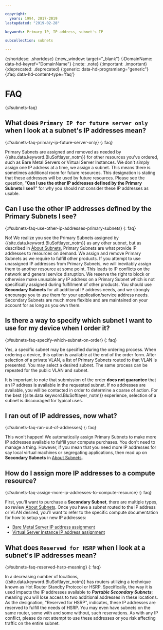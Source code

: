 ```yaml
---

copyright:
  years: 1994, 2017-2019
lastupdated: "2019-02-28"

keywords: Primary IP, IP address, subnet's IP

subcollection: subnets

---
```


{:shortdesc: .shortdesc}
{:new_window: target="_blank"}
{:DomainName: data-hd-keyref="DomainName"}
{:note: .note}
{:important: .important}
{:deprecated: .deprecated}
{:generic: data-hd-programlang="generic"}
{:faq: data-hd-content-type='faq'}

# FAQ
{:#subnets-faq}

## What does `Primary IP for future server only` when I look at a subnet's IP addresses mean?
{:#subnets-faq-primary-ip-future-server-only}
{: faq}

Primary Subnets are assigned and removed as needed by {{site.data.keyword.BluSoftlayer_notm}} for other resources you've ordered, such as Bare Metal Servers or Virtual Server Instances. We don't simply assign one IP address at a time, we assign a subnet. This means there is sometimes additional room for future resources. This designation is stating that these addresses will be used by future resources. Please see the question, "**Can I use the other IP addresses defined by the Primary Subnets I see?**" for why you should not consider these IP addresses as usable.


## Can I use the other IP addresses defined by the Primary Subnets I see?
{:#subnets-faq-use-other-ip-addresses-primary-subnets}
{: faq}

No! We realize you see the Primary Subnets assigned by {{site.data.keyword.BluSoftlayer_notm}} as any other subnet, but as described in [About Subnets](/docs/infrastructure/subnets?topic=subnets-about-subnets-and-ips), Primary Subnets are what provide IP addresses to resources on demand. We assign and remove Primary Subnets as we require to fulfill other products. If you attempt to use unassigned IP addresses from
Primary Subnets, we will inevitably assign them to another resource at some point. This leads to IP conflicts on the network and general service disruption. We reserve the right to block or otherwise make unusable any IP address on a Primary Subnet which is not specifically assigned during fulfillment of other products. You should use **Secondary Subnets** for all additional IP address needs, and we strongly encourage you to use them for your application/service address needs. Secondary Subnets are much more flexible and are maintained on your account for as long as you own them.


## Is there a way to specify which subnet I want to use for my device when I order it?
{:#subnets-faq-specify-which-subnet-on-order}
{: faq}

Yes, a specific subnet may be specified during the ordering process. When ordering a device, this option is available at the end of the order form. After selection of a private VLAN, a list of Primary Subnets routed to that VLAN is presented. You may select a desired subnet. The same process can be repeated for the public VLAN and subnet.

It is important to note that submission of the order **does not guarantee** that an IP address is available in the requested subnet. If no addresses are available, you will be contacted in order to determine a coarse of action. For the best {{site.data.keyword.BluSoftlayer_notm}} experience, selection of a subnet is discouraged for typical uses.


## I ran out of IP addresses, now what?
{:#subnets-faq-ran-out-of-addresses}
{: faq}

This won't happen! We automatically assign Primary Subnets to make more IP addresses available to fulfill your compute purchases. You don't need to manage a thing. However, if you mean that you need more IP addresses for say local virtual machines or segregating applications, then read up on **Secondary Subnets** in [About Subnets](/docs/infrastructure/subnets?topic=subnets-about-subnets-and-ips).


## How do I assign more IP addresses to a compute resource?
{:#subnets-faq-assign-more-ip-addresses-to-compute-resource}
{: faq}

First, you'll want to purchase a **Secondary Subnet**, there are multiple types, so review [About Subnets](/docs/infrastructure/subnets?topic=subnets-about-subnets-and-ips). Once you have a subnet routed to the IP address or VLAN desired, you'll want to refer to the specific compute documentation for how to setup your new IP addresses:

  * [Bare Metal Server IP address assignment](/docs/bare-metal?topic=bare-metal-assigning-server-ip-addresses)
  * [Virtual Server Instance IP address assignment](/docs/vsi?topic=virtual-servers-assigning-server-ip-addresses)


## What does `Reserved for HSRP` when I look at a subnet's IP addresses mean?
{:#subnets-faq-reserved-hsrp-meaning}
{: faq}

In a decreasing number of locations, {{site.data.keyword.BluSoftlayer_notm}} has routers utilizing a technique known as Hot Router Standby Protocol or HSRP. Specifically, the way it is used impacts the IP addresses available to ***Portable Secondary Subnets***; meaning you will lose access to two additional addresses in these locations. As the designation, "Reserved for HSRP", indicates, these IP addresses are reserved to fulfill the needs of HSRP. You may even have subnets on the same router, some with and some without, such reservations. As with any IP conflict, please do not attempt to use these
addresses or you risk affecting traffic on the entire subnet.

